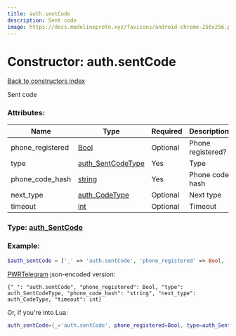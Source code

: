 ```yaml
---
title: auth.sentCode
description: Sent code
image: https://docs.madelineproto.xyz/favicons/android-chrome-256x256.png
---
```

# Constructor: auth.sentCode  
[Back to constructors index](index.md)



Sent code

### Attributes:

| Name     |    Type       | Required | Description |
|----------|---------------|----------|-------------|
|phone\_registered|[Bool](../types/Bool.md) | Optional|Phone registered?|
|type|[auth\_SentCodeType](../types/auth_SentCodeType.md) | Yes|Type|
|phone\_code\_hash|[string](../types/string.md) | Yes|Phone code hash|
|next\_type|[auth\_CodeType](../types/auth_CodeType.md) | Optional|Next type|
|timeout|[int](../types/int.md) | Optional|Timeout|



### Type: [auth\_SentCode](../types/auth_SentCode.md)


### Example:

```php
$auth_sentCode = ['_' => 'auth.sentCode', 'phone_registered' => Bool, 'type' => auth_SentCodeType, 'phone_code_hash' => 'string', 'next_type' => auth_CodeType, 'timeout' => int];
```  

[PWRTelegram](https://pwrtelegram.xyz) json-encoded version:

```
{"_": "auth.sentCode", "phone_registered": Bool, "type": auth_SentCodeType, "phone_code_hash": "string", "next_type": auth_CodeType, "timeout": int}
```


Or, if you're into Lua:

```lua
auth_sentCode={_='auth.sentCode', phone_registered=Bool, type=auth_SentCodeType, phone_code_hash='string', next_type=auth_CodeType, timeout=int}

```


